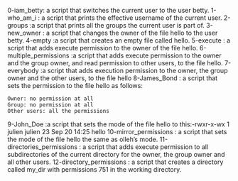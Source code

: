 0-iam_betty: a script that switches the current user to the user betty.
1-who_am_i :  a script that prints the effective username of the current user.
2-groups :a script that prints all the groups the current user is part of.
3-new_owner : a script that changes the owner of the file hello to the user betty.
4-empty :a script that creates an empty file called hello.
5-execute :  a script that adds execute permission to the owner of the file hello.
6-multiple_permissions :a script that adds execute permission to the owner and the group owner, and read permission to other users, to the file hello.
7-everybody :a script that adds execution permission to the owner, the group owner and the other users, to the file hello
8-James_Bond : a script that sets the permission to the file hello as follows:

    Owner: no permission at all
    Group: no permission at all
    Other users: all the permissions
9-John_Doe :a script that sets the mode of the file hello to this:-rwxr-x-wx 1 julien julien 23 Sep 20 14:25 hello
10-mirror_permissions :  a script that sets the mode of the file hello the same as olleh’s mode.
11-directories_permissions : a script that adds execute permission to all subdirectories of the current directory for the owner, the group owner and all other users.
12-directory_permissions : a script that creates a directory called my_dir with permissions 751 in the working directory.
